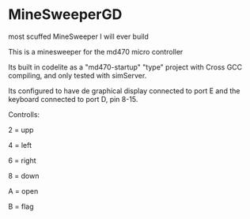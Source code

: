 # MineSweeperGD
most scuffed MineSweeper I will ever build

This is a minesweeper for the md470 micro controller

Its built in codelite as a "md470-startup" "type" project with Cross GCC compiling, and only tested with simServer.

Its configured to have de graphical display connected to port E and the keyboard connected to port D, pin 8-15.

Controlls:

 2 = upp
 
 4 = left
 
 6 = right
 
 8 = down
 
 A = open
 
 B = flag
